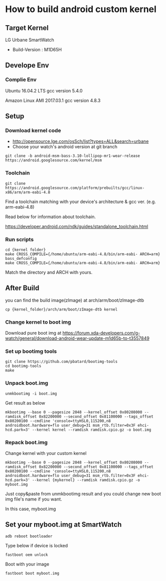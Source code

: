 # How to build android custom kernel 

## Target Kernel
LG Urbane SmartWatch
- Build-Version : M1D65H

## Develope Env
### Complie Env
Ubuntu 16.04.2 LTS
gcc version 5.4.0

Amazon Linux AMI 2017.03.1
gcc version 4.8.3

## Setup

### Download kernel code 
- http://opensource.lge.com/osSch/list?types=ALL&search=urbane
- Choose your watch's android version at git branch
```
git clone -b android-msm-bass-3.10-lollipop-mr1-wear-release https://android.googlesource.com/kernel/msm
```

### Toolchain
```
git clone https://android.googlesource.com/platform/prebuilts/gcc/linux-x86/arm/arm-eabi-4.8
```

Find a toolchain matching with your device's architecture & gcc ver. (e.g. arm-eabi-4.8)

Read below for information about toolchain.

https://developer.android.com/ndk/guides/standalone_toolchain.html

### Run scripts
```
cd {kernel folder}
make CROSS_COMPILE={/home/ubuntu/arm-eabi-4.8/bin/arm-eabi- ARCH=arm} bass_defconfig
make CROSS_COMPILE={/home/ubuntu/arm-eabi-4.8/bin/arm-eabi- ARCH=arm}
```
Match the directory and ARCH with yours.

## After Build
you can find the build image(zImage) at arch/arm/boot/zImage-dtb

```
cp {kernel_folder}/arch/arm/boot/zImage-dtb kernel
```

### Change kernel to boot img
Download pure boot img at https://forum.xda-developers.com/g-watch/general/download-android-wear-update-m1d65b-to-t3557849

### Set up bootimg tools
```
git clone https://github.com/pbatard/bootimg-tools
cd bootimg-tools
make
```

### Unpack boot.img
```
unmkbootimg -i boot.img
```

Get result as below

```
mkbootimg --base 0 --pagesize 2048 --kernel_offset 0x80208000 --ramdisk_offset 0x82200000 --second_offset 0x81100000 --tags_offset 0x80200100 --cmdline 'console=ttyHSL0,115200,n8 androidboot.hardware=flo user_debug=31 msm_rtb.filter=0x3F ehci-hcd.park=3' --kernel kernel --ramdisk ramdisk.cpio.gz -o boot.img
```

### Repack boot.img
Change kernel with your custom kernel

```
mkbootimg --base 0 --pagesize 2048 --kernel_offset 0x80208000 --ramdisk_offset 0x82200000 --second_offset 0x81100000 --tags_offset 0x80200100 --cmdline 'console=ttyHSL0,115200,n8 androidboot.hardware=flo user_debug=31 msm_rtb.filter=0x3F ehci-hcd.park=3' --kernel {mykernel} --ramdisk ramdisk.cpio.gz -o myboot.img
```

Just copy&paste from unmkbootimg result and you could change new boot img file's name if you want.

In this case, myboot.img

## Set your myboot.img at SmartWatch
```
adb reboot bootloader
```

Type below if device is locked

```
fastboot oem unlock
```

Boot with your image

```
fastboot boot myboot.img
```
